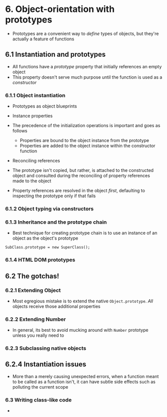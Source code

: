 # 6. Object-orientation with prototypes
* Prototypes are a convenient way to *define* types of objects, but they're actually a feature of functions

## 6.1 Instantiation and prototypes
* All functions have a *prototype* property that initially references an empty object
* This property doesn't serve much purpose until the function is used as a *constructor*

### 6.1.1 Object instantiation
* Prototypes as object blueprints

* Instance properties
* The precedence of the initialization operations is important and goes as follows
    * Properties are bound to the object instance from the prototype
    * Properties are added to the object instance within the constructor function

* Reconciling references
* The prototype isn't copied, but rather, is attached to the constructed object and consulted during the reconciling of property references made to the object
* Property references are resolved in the object *first*, defaulting to inspecting the prototype only if that fails

### 6.1.2 Object typing via constructors

### 6.1.3 Inheritance and the prototype chain
* Best technique for creating prototype chain is to use an instance of an object as the object's prototype
```
SubClass.prototype = new SuperClass();
```

### 6.1.4 HTML DOM prototypes

## 6.2 The gotchas!

### 6.2.1 Extending Object
* Most egregious mistake is to extend the native `Object.prototype`. *All* objects receive those additional properties

### 6.2.2 Extending Number
* In general, its best to avoid mucking around with `Number` prototype unless you really need to

### 6.2.3 Subclassing native objects

## 6.2.4 Instantiation issues
* More than a merely causing unexpected errors, when a function meant to be called as a function isn't, it can have subtle side effects such as polluting the current scope

### 6.3 Writing class-like code
* 